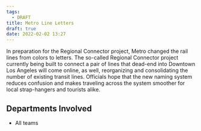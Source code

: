 ```yaml
---
tags:
  - DRAFT
title: Metro Line Letters
draft: true
date: 2022-02-02 13:27
---
```

In preparation for the Regional Connector project, Metro changed the rail lines from colors to letters. The so-called Regional Connector project currently being built to connect a pair of lines that dead-end into Downtown Los Angeles will come online, as well, reorganizing and consolidating the number of existing transit lines. Officials hope that the new naming system reduces confusion and makes traveling across the system smoother for local strap-hangers and tourists alike.

## Departments Involved

* All teams